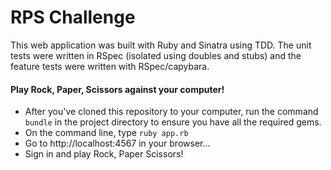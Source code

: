 # RPS Challenge

This web application was built with Ruby and Sinatra using TDD. The unit tests were written in RSpec (isolated using doubles and stubs) and the feature tests were written with RSpec/capybara.

#### Play Rock, Paper, Scissors against your computer!

- After you've cloned this repository to your computer, run the command `bundle` in the project directory to ensure you have all the required gems.
- On the command line, type `ruby app.rb`
- Go to http://localhost:4567 in your browser...
- Sign in and play Rock, Paper Scissors!
